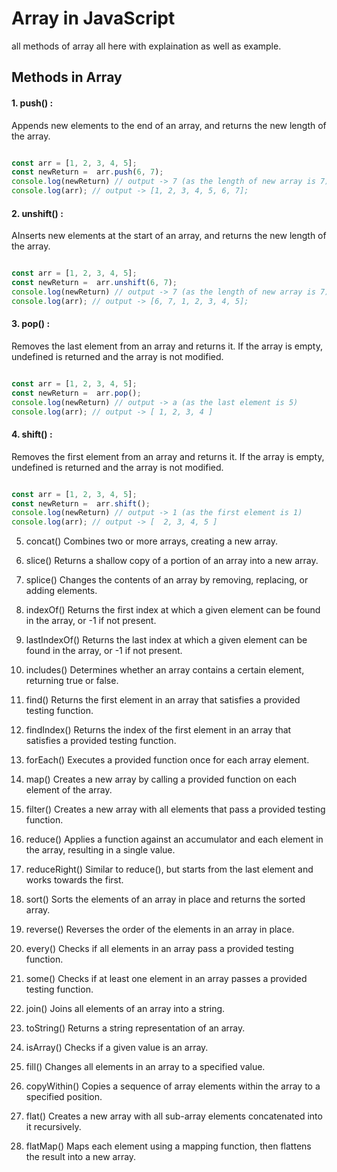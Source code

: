 # Array in JavaScript
all methods of array all here with explaination as well as example.


## Methods in Array 

 #### 1. push() :

Appends new elements to the end of an array, and returns the new length of the array.
```javascript 

const arr = [1, 2, 3, 4, 5];
const newReturn =  arr.push(6, 7);
console.log(newReturn) // output -> 7 (as the length of new array is 7)
console.log(arr); // output -> [1, 2, 3, 4, 5, 6, 7];

```

 #### 2. unshift() :
AInserts new elements at the start of an array, and returns the new length of the array.
```javascript 

const arr = [1, 2, 3, 4, 5];
const newReturn =  arr.unshift(6, 7);
console.log(newReturn) // output -> 7 (as the length of new array is 7)
console.log(arr); // output -> [6, 7, 1, 2, 3, 4, 5];

```

 #### 3. pop() : 
Removes the last element from an array and returns it. If the array is empty, undefined is returned and the array is not modified.
```javascript 

const arr = [1, 2, 3, 4, 5];
const newReturn =  arr.pop();
console.log(newReturn) // output -> a (as the last element is 5)
console.log(arr); // output -> [ 1, 2, 3, 4 ]

```

 #### 4. shift() :
Removes the first element from an array and returns it. If the array is empty, undefined is returned and the array is not modified.
```javascript 

const arr = [1, 2, 3, 4, 5];
const newReturn =  arr.shift();
console.log(newReturn) // output -> 1 (as the first element is 1)
console.log(arr); // output -> [  2, 3, 4, 5 ]

```


5. concat()
Combines two or more arrays, creating a new array.

6. slice()
Returns a shallow copy of a portion of an array into a new array.

7. splice()
Changes the contents of an array by removing, replacing, or adding elements.

8. indexOf()
Returns the first index at which a given element can be found in the array, or -1 if not present.

9. lastIndexOf()
Returns the last index at which a given element can be found in the array, or -1 if not present.

10. includes()
Determines whether an array contains a certain element, returning true or false.

11. find()
Returns the first element in an array that satisfies a provided testing function.

12. findIndex()
Returns the index of the first element in an array that satisfies a provided testing function.

13. forEach()
Executes a provided function once for each array element.

14. map()
Creates a new array by calling a provided function on each element of the array.

15. filter()
Creates a new array with all elements that pass a provided testing function.

16. reduce()
Applies a function against an accumulator and each element in the array, resulting in a single value.

17. reduceRight()
Similar to reduce(), but starts from the last element and works towards the first.

18. sort()
Sorts the elements of an array in place and returns the sorted array.

19. reverse()
Reverses the order of the elements in an array in place.

20. every()
Checks if all elements in an array pass a provided testing function.

21. some()
Checks if at least one element in an array passes a provided testing function.

22. join()
Joins all elements of an array into a string.

23. toString()
Returns a string representation of an array.

24. isArray()
Checks if a given value is an array.

25. fill()
Changes all elements in an array to a specified value.

26. copyWithin()
Copies a sequence of array elements within the array to a specified position.

27. flat()
Creates a new array with all sub-array elements concatenated into it recursively.

28. flatMap()
Maps each element using a mapping function, then flattens the result into a new array.